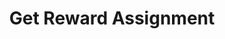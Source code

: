 ---
title: Get Reward Assignment
excerpt: 
category: 636284b7e6b02c00a136e873
slug: get-reward-assignment
parentDoc: 6399cf9cb69ded000f098dc9
---